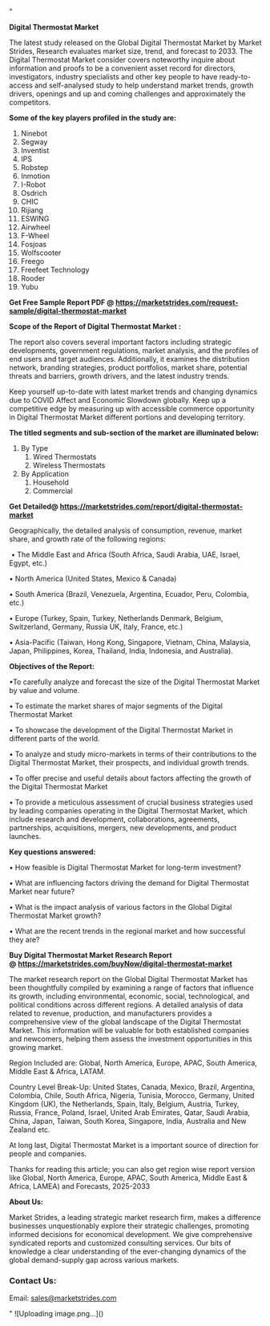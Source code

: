 "<p><strong>Digital Thermostat Market</strong></p>
<p>The latest study released on the Global Digital Thermostat Market by Market Strides, Research evaluates market size, trend, and forecast to 2033. The Digital Thermostat Market consider covers noteworthy inquire about information and proofs to be a convenient asset record for directors, investigators, industry specialists and other key people to have ready-to-access and self-analysed study to help understand market trends, growth drivers, openings and up and coming challenges and approximately the competitors.</p>
<p><strong> Some of the key players profiled in the study are: </strong></p>
<p><ol><li>Ninebot</li><li>Segway</li><li>Inventist</li><li>IPS</li><li>Robstep</li><li>Inmotion</li><li>I-Robot</li><li>Osdrich</li><li>CHIC</li><li>Rijiang</li><li>ESWING</li><li>Airwheel</li><li>F-Wheel</li><li>Fosjoas</li><li>Wolfscooter</li><li>Freego</li><li>Freefeet Technology</li><li>Rooder</li><li>Yubu</li></ol></p>
<p><strong>Get Free Sample Report PDF @ <a href=https://marketstrides.com/request-sample/digital-thermostat-market>https://marketstrides.com/request-sample/digital-thermostat-market</a></strong></p>
<p><strong> Scope of the Report of Digital Thermostat Market : </strong></p>
<p>The report also covers several important factors including strategic developments, government regulations, market analysis, and the profiles of end users and target audiences. Additionally, it examines the distribution network, branding strategies, product portfolios, market share, potential threats and barriers, growth drivers, and the latest industry trends.</p>
<p>Keep yourself up-to-date with latest market trends and changing dynamics due to COVID Affect and Economic Slowdown globally. Keep up a competitive edge by measuring up with accessible commerce opportunity in Digital Thermostat Market different portions and developing territory.</p>
<p><strong> The titled segments and sub-section of the market are illuminated below: </strong></p>
<p><ol><li>By Type<ol><li>Wired Thermostats</li><li>Wireless Thermostats</li></ol></li><li>By Application<ol><li>Household</li><li>Commercial</li></ol></li></ol></p>
<p><strong>Get Detailed@ <a href=https://marketstrides.com/report/digital-thermostat-market>https://marketstrides.com/report/digital-thermostat-market</a></strong></p>
<p>Geographically, the detailed analysis of consumption, revenue, market share, and growth rate of the following regions:</p>
<p>&nbsp;&bull; The Middle East and Africa (South Africa, Saudi Arabia, UAE, Israel, Egypt, etc.)</p>
<p>&bull; North America (United States, Mexico &amp; Canada)</p>
<p>&bull; South America (Brazil, Venezuela, Argentina, Ecuador, Peru, Colombia, etc.)</p>
<p>&bull; Europe (Turkey, Spain, Turkey, Netherlands Denmark, Belgium, Switzerland, Germany, Russia UK, Italy, France, etc.)</p>
<p>&bull; Asia-Pacific (Taiwan, Hong Kong, Singapore, Vietnam, China, Malaysia, Japan, Philippines, Korea, Thailand, India, Indonesia, and Australia).</p>
<p><strong>Objectives of the Report: </strong></p>
<p>&bull;To carefully analyze and forecast the size of the Digital Thermostat Market by value and volume.</p>
<p>&bull; To estimate the market shares of major segments of the Digital Thermostat Market</p>
<p>&bull; To showcase the development of the Digital Thermostat Market in different parts of the world.</p>
<p>&bull; To analyze and study micro-markets in terms of their contributions to the Digital Thermostat Market, their prospects, and individual growth trends.</p>
<p>&bull; To offer precise and useful details about factors affecting the growth of the Digital Thermostat Market</p>
<p>&bull; To provide a meticulous assessment of crucial business strategies used by leading companies operating in the Digital Thermostat Market, which include research and development, collaborations, agreements, partnerships, acquisitions, mergers, new developments, and product launches.</p>
<p><strong>Key questions answered: </strong></p>
<p>&bull; How feasible is Digital Thermostat Market for long-term investment?</p>
<p>&bull; What are influencing factors driving the demand for Digital Thermostat Market near future?</p>
<p>&bull; What is the impact analysis of various factors in the Global Digital Thermostat Market growth?</p>
<p>&bull; What are the recent trends in the regional market and how successful they are?</p>
<p><strong>Buy Digital Thermostat Market Research Report @&nbsp;<a href=https://marketstrides.com/buyNow/digital-thermostat-market>https://marketstrides.com/buyNow/digital-thermostat-market</a></strong></p>
<p>The market research report on the Global Digital Thermostat Market has been thoughtfully compiled by examining a range of factors that influence its growth, including environmental, economic, social, technological, and political conditions across different regions. A detailed analysis of data related to revenue, production, and manufacturers provides a comprehensive view of the global landscape of the Digital Thermostat Market. This information will be valuable for both established companies and newcomers, helping them assess the investment opportunities in this growing market.</p>
<p>Region Included are: Global, North America, Europe, APAC, South America, Middle East &amp; Africa, LATAM.</p>
<p>Country Level Break-Up: United States, Canada, Mexico, Brazil, Argentina, Colombia, Chile, South Africa, Nigeria, Tunisia, Morocco, Germany, United Kingdom (UK), the Netherlands, Spain, Italy, Belgium, Austria, Turkey, Russia, France, Poland, Israel, United Arab Emirates, Qatar, Saudi Arabia, China, Japan, Taiwan, South Korea, Singapore, India, Australia and New Zealand etc.</p>
<p>At long last, Digital Thermostat Market is a important source of direction for people and companies.</p>
<p>Thanks for reading this article; you can also get region wise report version like Global, North America, Europe, APAC, South America, Middle East &amp; Africa, LAMEA) and Forecasts, 2025-2033</p>
<p><strong>About Us: </strong></p>
<p>Market Strides, a leading strategic market research firm, makes a difference businesses unquestionably explore their strategic challenges, promoting informed decisions for economical development. We give comprehensive syndicated reports and customized consulting services. Our bits of knowledge a clear understanding of the ever-changing dynamics of the global demand-supply gap across various markets.</p>
<h3>Contact Us:</h3>
<p>Email: <a href=mailto:sales@marketstrides.com>sales@marketstrides.com</a></p>"
![Uploading image.png…]()
